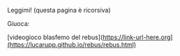Leggimi! (questa pagina è ricorsiva)

Giuoca:

[videogioco blasfemo del rebus](https://link-url-here.org](https://lucarupp.github.io/rebus/rebus.html)
